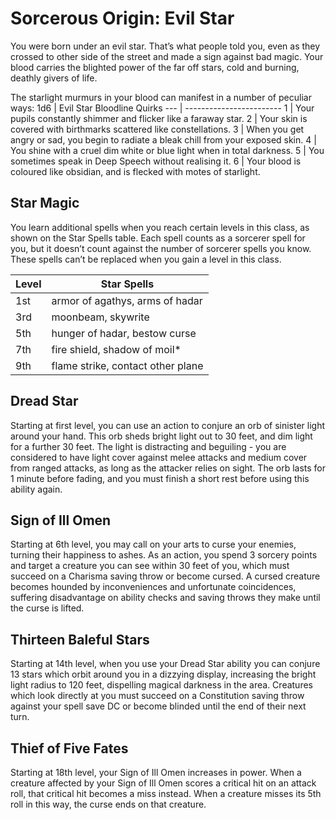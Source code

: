 # Sorcerous Origin: Evil Star
You were born under an evil star. That’s what people told you, even as they crossed to other side of the street and made a sign against bad magic. Your blood carries the blighted power of the far off stars, cold and burning, deathly givers of life.

The starlight murmurs in your blood can manifest in a number of peculiar ways:
1d6 | Evil Star Bloodline Quirks
--- | ------------------------
1 | Your pupils constantly shimmer and flicker like a faraway star.
2 | Your skin is covered with birthmarks scattered like constellations.
3 | When you get angry or sad, you begin to radiate a bleak chill from your exposed skin.
4 | You shine with a cruel dim white or blue light when in total darkness.
5 | You sometimes speak in Deep Speech without realising it.
6 | Your blood is coloured like obsidian, and is flecked with motes of starlight.

## Star Magic
You learn additional spells when you reach certain levels in this class, as shown on the Star Spells table. Each spell counts as a sorcerer spell for you, but it doesn’t count against the number of sorcerer spells you know. These spells can’t be replaced when you gain a level in this class.

Level | Star Spells
----- | -------------
1st | armor of agathys, arms of hadar
3rd | moonbeam, skywrite
5th | hunger of hadar, bestow curse
7th | fire shield, shadow of moil*
9th | flame strike, contact other plane

## Dread Star
Starting at first level, you can use an action to conjure an orb of sinister light around your hand. This orb sheds bright light out to 30 feet, and dim light for a further 30 feet. The light is distracting and beguiling - you are considered to have light cover against melee attacks and medium cover from ranged attacks, as long as the attacker relies on sight. The orb lasts for 1 minute before fading, and you must finish a short rest before using this ability again.

## Sign of Ill Omen
Starting at 6th level, you may call on your arts to curse your enemies, turning their happiness to ashes. As an action, you spend 3 sorcery points and target a creature you can see within 30 feet of you, which must succeed on a Charisma saving throw or become cursed. A cursed creature becomes hounded by inconveniences and unfortunate coincidences, suffering disadvantage on ability checks and saving throws they make until the curse is lifted.

## Thirteen Baleful Stars
Starting at 14th level, when you use your Dread Star ability you can conjure 13 stars which orbit around you in a dizzying display, increasing the bright light radius to 120 feet, dispelling magical darkness in the area. Creatures which look directly at you must succeed on a Constitution saving throw against your spell save DC or become blinded until the end of their next turn.

## Thief of Five Fates
Starting at 18th level, your Sign of Ill Omen increases in power. When a creature affected by your Sign of Ill Omen scores a critical hit on an attack roll, that critical hit becomes a miss instead. When a creature misses its 5th roll in this way, the curse ends on that creature.
